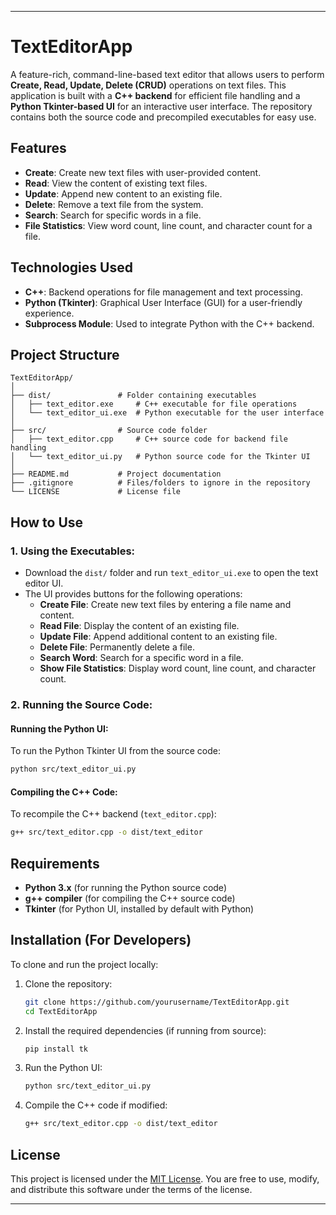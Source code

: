 

---

# TextEditorApp

A feature-rich, command-line-based text editor that allows users to perform **Create, Read, Update, Delete (CRUD)** operations on text files. This application is built with a **C++ backend** for efficient file handling and a **Python Tkinter-based UI** for an interactive user interface. The repository contains both the source code and precompiled executables for easy use.

## Features

- **Create**: Create new text files with user-provided content.
- **Read**: View the content of existing text files.
- **Update**: Append new content to an existing file.
- **Delete**: Remove a text file from the system.
- **Search**: Search for specific words in a file.
- **File Statistics**: View word count, line count, and character count for a file.

## Technologies Used

- **C++**: Backend operations for file management and text processing.
- **Python (Tkinter)**: Graphical User Interface (GUI) for a user-friendly experience.
- **Subprocess Module**: Used to integrate Python with the C++ backend.

## Project Structure

```
TextEditorApp/
│
├── dist/               # Folder containing executables
│   ├── text_editor.exe     # C++ executable for file operations
│   └── text_editor_ui.exe  # Python executable for the user interface
│
├── src/                # Source code folder
│   ├── text_editor.cpp     # C++ source code for backend file handling
│   └── text_editor_ui.py   # Python source code for the Tkinter UI
│
├── README.md           # Project documentation
├── .gitignore          # Files/folders to ignore in the repository
└── LICENSE             # License file 
```

## How to Use

### 1. Using the Executables:
- Download the `dist/` folder and run `text_editor_ui.exe` to open the text editor UI.
- The UI provides buttons for the following operations:
  - **Create File**: Create new text files by entering a file name and content.
  - **Read File**: Display the content of an existing file.
  - **Update File**: Append additional content to an existing file.
  - **Delete File**: Permanently delete a file.
  - **Search Word**: Search for a specific word in a file.
  - **Show File Statistics**: Display word count, line count, and character count.

### 2. Running the Source Code:

#### Running the Python UI:
To run the Python Tkinter UI from the source code:
```bash
python src/text_editor_ui.py
```

#### Compiling the C++ Code:
To recompile the C++ backend (`text_editor.cpp`):
```bash
g++ src/text_editor.cpp -o dist/text_editor
```

## Requirements

- **Python 3.x** (for running the Python source code)
- **g++ compiler** (for compiling the C++ source code)
- **Tkinter** (for Python UI, installed by default with Python)

## Installation (For Developers)

To clone and run the project locally:

1. Clone the repository:
   ```bash
   git clone https://github.com/yourusername/TextEditorApp.git
   cd TextEditorApp
   ```

2. Install the required dependencies (if running from source):
   ```bash
   pip install tk
   ```

3. Run the Python UI:
   ```bash
   python src/text_editor_ui.py
   ```

4. Compile the C++ code if modified:
   ```bash
   g++ src/text_editor.cpp -o dist/text_editor
   ```

## License

This project is licensed under the [MIT License](LICENSE). You are free to use, modify, and distribute this software under the terms of the license.

---




